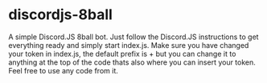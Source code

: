 # discordjs-8ball
A simple Discord.JS 8ball bot.
Just follow the Discord.JS instructions to get everything ready and simply start index.js.
Make sure you have changed your token in index.js, the default prefix is + but you can change it to anything at the top of the code thats also where you can insert your token.
Feel free to use any code from it.
